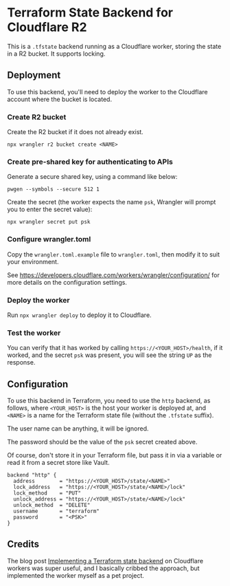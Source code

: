 # Terraform State Backend for Cloudflare R2

This is a `.tfstate` backend running as a Cloudflare worker, storing the
state in a R2 bucket. It supports locking.

## Deployment

To use this backend, you'll need to deploy the worker to the Cloudflare account
where the bucket is located.

### Create R2 bucket

Create the R2 bucket if it does not already exist.

```shell
npx wrangler r2 bucket create <NAME>
```

### Create pre-shared key for authenticating to APIs

Generate a secure shared key, using a command like below:

```shell
pwgen --symbols --secure 512 1
```

Create the secret (the worker expects the name `psk`, Wrangler
will prompt you to enter the secret value):

```shell
npx wrangler secret put psk
```

### Configure wrangler.toml

Copy the `wrangler.toml.example` file to `wrangler.toml`, then modify
it to suit your environment.

See <https://developers.cloudflare.com/workers/wrangler/configuration/> for
more details on the configuration settings.

### Deploy the worker

Run `npx wrangler deploy` to deploy it to Cloudflare.

### Test the worker

You can verify that it has worked by calling `https://<YOUR_HOST>/health`,
if it worked, and the secret `psk` was present, you will see the string
`UP` as the response.

## Configuration

To use this backend in Terraform, you need to use the `http` backend, as follows,
where `<YOUR_HOST>` is the host your worker is deployed at, and `<NAME>` is
a name for the Terraform state file (without the `.tfstate` suffix).

The user name can be anything, it will be ignored.

The password should be the value of the `psk` secret created above.

Of course, don't store it in your Terraform file, but pass it in via a
variable or read it from a secret store like Vault.

```hcl
backend "http" {
  address        = "https://<YOUR_HOST>/state/<NAME>"
  lock_address   = "https://<YOUR_HOST>/state/<NAME>/lock"
  lock_method    = "PUT"
  unlock_address = "https://<YOUR_HOST>/state/<NAME>/lock"
  unlock_method  = "DELETE"
  username       = "terraform"
  password       = "<PSK>"
}
```

## Credits

The blog
post [Implementing a Terraform state backend](https://mirio.dev/2022/09/18/implementing-a-terraform-state-backend/)
on Cloudflare workers was super useful, and I basically cribbed the approach, but implemented the worker myself as a pet
project.
